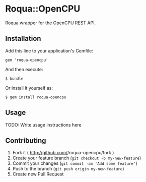 # Roqua::OpenCPU

Roqua wrapper for the OpenCPU REST API.

## Installation

Add this line to your application's Gemfile:

    gem 'roqua-opencpu'

And then execute:

    $ bundle

Or install it yourself as:

    $ gem install roqua-opencpu

## Usage

TODO: Write usage instructions here

## Contributing

1. Fork it ( http://github.com/<my-github-username>/roqua-opencpu/fork )
2. Create your feature branch (`git checkout -b my-new-feature`)
3. Commit your changes (`git commit -am 'Add some feature'`)
4. Push to the branch (`git push origin my-new-feature`)
5. Create new Pull Request

